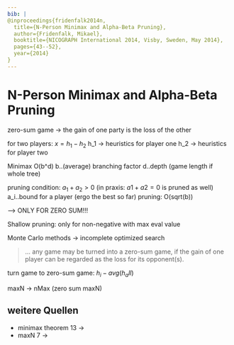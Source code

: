 ```yaml
---
bib: |
@inproceedings{fridenfalk2014n,
  title={N-Person Minimax and Alpha-Beta Pruning},
  author={Fridenfalk, Mikael},
  booktitle={NICOGRAPH International 2014, Visby, Sweden, May 2014},
  pages={43--52},
  year={2014}
}
---
```


# N-Person Minimax and Alpha-Beta Pruning

zero-sum game -> the gain of one party is the loss of the other

for two players: $x = h_1 - h_2$
h_1 -> heuristics for player one
h_2 -> heuristics for player two

Minimax O(b^d)
b..(average) branching factor
d..depth (game length if whole tree)

pruning condition:
$a_1 + a_2 > 0$  (in praxis: $a1 + a2 = 0$ is pruned as well)
a_i..bound for a player (ergo the best so far)
pruning: O(sqrt(b))

--> ONLY FOR ZERO SUM!!!

Shallow pruning:
only for non-negative with max eval value

Monte Carlo methods -> incomplete optimized search

> ... any game may be turned into a zero-sum game, if the gain of one player can be regarded as the loss for its opponent(s).

turn game to zero-sum game:
$h_i - avg(h_all)$

maxN -> nMax (zero sum maxN)

## weitere Quellen
- minimax theorem 13 ->
- maxN 7 ->